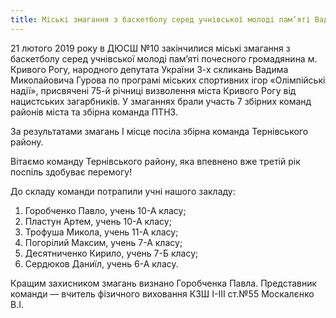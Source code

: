 ```yaml
---
title: Міські змагання з баскетболу серед учнівської молоді пам’яті Вадима Миколайовича Гурова
---
```


21 лютого 2019 року в ДЮСШ №10 закінчилися міські змагання з баскетболу серед учнівської молоді пам’яті почесного громадянина м. Кривого Рогу, народного депутата України 3-х скликань Вадима Миколайовича Гурова по програмі міських спортивних ігор «Олімпійські надії», присвячені 75-й річниці визволення міста Кривого Рогу від нацистських загарбників. У змаганнях брали участь 7 збірних команд районів міста та збірна команда ПТНЗ.

За результатами змагань I місце посіла збірна команда Тернівського району.

Вітаємо команду Тернівського району, яка впевнено вже третій рік поспіль здобуває перемогу!

До складу команди потрапили учні нашого закладу:

1. Горобченко Павло, учень 10-А класу;
2. Пластун Артем, учень 10-А класу;
3. Трофуша Микола, учень 11-А класу;
4. Погорілий Максим, учень 7-А класу;
5. Десятниченко Кирило, учень 7-Б класу;
6. Сердюков Даниїл, учень 6-А класу.

Кращим захисником змагань визнано Горобченка Павла. Представник команди — вчитель фізичного виховання КЗШ І-ІІІ ст.№55 Москалєнко В.І.

<youtube id="nWAkWI3hx7Y" />
